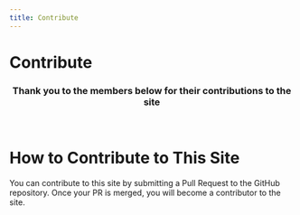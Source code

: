 ```yaml
---
title: Contribute
---
```

# Contribute
<script setup>
import { VPTeamMembers } from 'vitepress/theme'

const members = [
  {
    avatar: 'https://cn-sy1.rains3.com/xtremewave/QingFeng.png',
    name: 'QingFeng',
    title: 'Main Developer',
    org: 'XtremeWave',
    orgLink: 'https://github.com/XtremeWave',
    links: [
      { icon: 'github', link: 'https://github.com/QingFeng-awa' }
    ]
  },
  {
    avatar: 'https://cn-sy1.rains3.com/xtremewave/LezaiYa1.jpg',
    name: 'LezaiYa1',
    title: 'Developer',
    links: [
      { icon: 'github', link: 'https://github.com/LezaiYa1' }
    ]
  },
]
</script>
<div align="center">
<h3>Thank you to the members below for their contributions to the site</h3>
<VPTeamMembers size="medium" :members="members" />
</div>
<br>

# How to Contribute to This Site
You can contribute to this site by submitting a Pull Request to the GitHub repository. Once your PR is merged, you will become a contributor to the site.